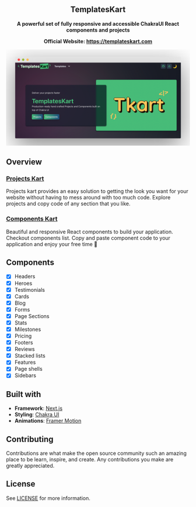 <div align="center">
  <h2 align="center">TemplatesKart</h2>
  
  <strong>A powerful set of fully responsive and accessible ChakraUI React components and projects</strong>
  
  <strong>Official Website: https://templateskart.com</strong>
</div>

<div align="center">
  <a href="https://templateskart.com" target="_blank">
    <img src="./public/assets/images/home_screen.png">
  </a>
</div>



## Overview

### [Projects Kart](https://templateskart.com)

Projects kart provides an easy solution to getting the look you want for your website without having to mess around with too much code.
Explore projects and copy code of any section that you like.

### [Components Kart](https://templateskart.com/components)

Beautiful and responsive React components to build your application. Checkout components list. Copy and paste component code to your application and enjoy your free time 🎉

## Components

- [x] Headers
- [x] Heroes
- [x] Testimonials
- [x] Cards
- [x] Blog
- [x] Forms
- [x] Page Sections
- [x] Stats
- [x] Milestones
- [x] Pricing
- [x] Footers
- [x] Reviews
- [x] Stacked lists
- [x] Features
- [x] Page shells
- [x] Sidebars

## Built with

- **Framework**: [Next.js](https://nextjs.org/)
- **Styling**: [Chakra UI](https://chakra-ui.com/)
- **Animations**: [Framer Motion](https://www.framer.com/motion/)


## Contributing

Contributions are what make the open source community such an amazing place to be learn, inspire, and create. Any contributions you make are greatly appreciated.



## License

See [LICENSE](LICENSE) for more information.
